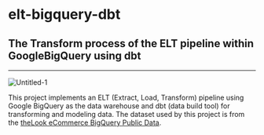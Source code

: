 # elt-bigquery-dbt

## The Transform process of the ELT pipeline within GoogleBigQuery using dbt
<hr style="margin-bottom: 15px;">

![Untitled-1](https://github.com/Lt-Dan-Taylor/Lt-Dan-Taylor/assets/135341870/6ada7792-dca8-45e2-bcdf-2d84345d6d96)

This project implements an ELT (Extract, Load, Transform) pipeline using Google BigQuery as the data warehouse and dbt (data build tool) for transforming and modeling data. The dataset used by this project is from the [theLook eCommerce BigQuery Public Data](https://console.cloud.google.com/marketplace/product/bigquery-public-data/thelook-ecommerce?project=vertical-augury-398700).
